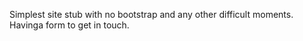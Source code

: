 Simplest site stub with no bootstrap and any other  difficult moments.
Havinga form to get in touch.